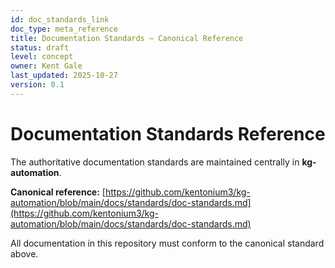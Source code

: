 ```yaml
---
id: doc_standards_link
doc_type: meta_reference
title: Documentation Standards – Canonical Reference
status: draft
level: concept
owner: Kent Gale
last_updated: 2025-10-27
version: 0.1
---
```


# Documentation Standards Reference

The authoritative documentation standards are maintained centrally in **kg-automation**.

**Canonical reference:**
[https://github.com/kentonium3/kg-automation/blob/main/docs/standards/doc-standards.md](https://github.com/kentonium3/kg-automation/blob/main/docs/standards/doc-standards.md)

All documentation in this repository must conform to the canonical standard above.
